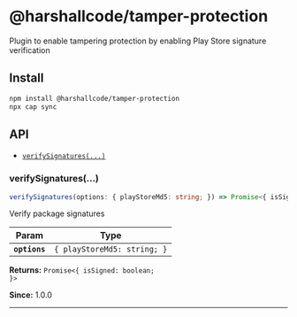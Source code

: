 # @harshallcode/tamper-protection

Plugin to enable tampering protection by enabling Play Store signature verification

## Install

```bash
npm install @harshallcode/tamper-protection
npx cap sync
```

## API

<docgen-index>

* [`verifySignatures(...)`](#verifysignatures)

</docgen-index>

<docgen-api>
<!--Update the source file JSDoc comments and rerun docgen to update the docs below-->

### verifySignatures(...)

```typescript
verifySignatures(options: { playStoreMd5: string; }) => Promise<{ isSigned: boolean; }>
```

Verify package signatures

| Param         | Type                                   |
| ------------- | -------------------------------------- |
| **`options`** | <code>{ playStoreMd5: string; }</code> |

**Returns:** <code>Promise&lt;{ isSigned: boolean; }&gt;</code>

**Since:** 1.0.0

--------------------

</docgen-api>
